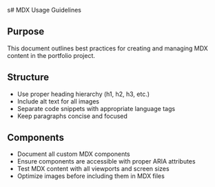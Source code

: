 s# MDX Usage Guidelines

## Purpose
This document outlines best practices for creating and managing MDX content in the portfolio project.

## Structure
- Use proper heading hierarchy (h1, h2, h3, etc.)
- Include alt text for all images
- Separate code snippets with appropriate language tags
- Keep paragraphs concise and focused

## Components
- Document all custom MDX components
- Ensure components are accessible with proper ARIA attributes
- Test MDX content with all viewports and screen sizes
- Optimize images before including them in MDX files

